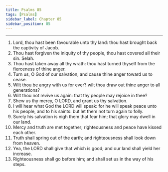 ```yaml
---
title: Psalms 85
tags: [Psalms]
sidebar_label: Chapter 85
sidebar_position: 85
---
```


---
1. Lord, thou hast been favourable unto thy land: thou hast brought back the captivity of Jacob.
2. Thou hast forgiven the iniquity of thy people, thou hast covered all their sin. Selah.
3. Thou hast taken away all thy wrath: thou hast turned thyself from the fierceness of thine anger.
4. Turn us, O God of our salvation, and cause thine anger toward us to cease.
5. Wilt thou be angry with us for ever? wilt thou draw out thine anger to all generations?
6. Wilt thou not revive us again: that thy people may rejoice in thee?
7. Shew us thy mercy, O LORD, and grant us thy salvation.
8. I will hear what God the LORD will speak: for he will speak peace unto his people, and to his saints: but let them not turn again to folly.
9. Surely his salvation is nigh them that fear him; that glory may dwell in our land.
10. Mercy and truth are met together; righteousness and peace have kissed each other.
11. Truth shall spring out of the earth; and righteousness shall look down from heaven.
12. Yea, the LORD shall give that which is good; and our land shall yield her increase.
13. Righteousness shall go before him; and shall set us in the way of his steps.